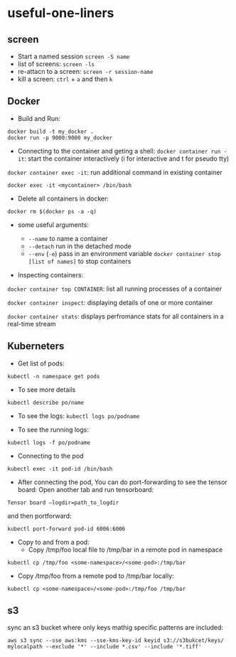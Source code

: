 # useful-one-liners

## screen 
- Start a named session `screen -S name`
- list of screens:
`screen -ls`
- re-attacn to a screen:
`screen -r session-name`
- kill a screen: 
`ctrl` + `a` and then `k`
 

## Docker
- Build and Run:
```
docker build -t my_docker .
docker run -p 9000:9000 my_docker
```
- Connecting to the container and geting a shell:
`docker container run -it`: start the container interactively (i for interactive and t for pseudo tty)

`docker container exec -it`: run additional command in existing container

`docker exec -it <mycontainer> /bin/bash`

- Delete all containers in docker:

`docker rm $(docker ps -a -q)`

- some useful arguments:
    - `--name` to name a container
    - `--detach` run in the detached mode
    - `--env` (`-e`) pass in an environment variable
`docker container stop [list of names]` to stop containers

- Inspecting containers:

`docker container top CONTAINER`: list all running processes of a container

`docker container inspect`: displaying details of one  or more container

`docker container stats`: displays perfromance stats for all containers in a real-time stream

## Kuberneters
- Get list of pods:

`kubectl -n namespace get pods`
- To see more details

`kubectl describe po/name`

- To see the logs:
`kubectl logs po/podname`

- To see the running logs:

`kubectl logs -f po/podname`

- Connecting to the pod

`kubectl exec -it pod-id /bin/bash`

- After connecting the pod, You can do port-forwarding to see the tensor board:
Open another tab and run tensorboard:

`Tensor board —logdir=path_to_logdir`

and then portforward:

`kubectl port-forward pod-id 6006:6006`

- Copy to and from a pod:
    - Copy /tmp/foo local file to /tmp/bar in a remote pod in namespace

`kubectl cp /tmp/foo <some-namespace>/<some-pod>:/tmp/bar`

- Copy /tmp/foo from a remote pod to /tmp/bar locally:

`kubectl cp <some-namespace>/<some-pod>:/tmp/foo /tmp/bar`

## s3
sync  an s3 bucket where only keys mathig specific patterns are included:
```
aws s3 sync --sse aws:kms --sse-kms-key-id keyid s3://s3bukcet/keys/ mylocalpath --exclude '*' --include *.csv' --include '*.tiff'
```
